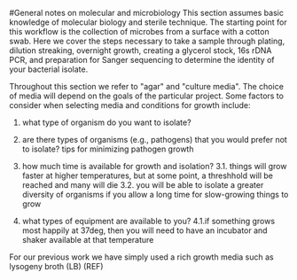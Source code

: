 #General notes on molecular and microbiology
This section assumes basic knowledge of molecular biology and sterile technique. The starting point for this workflow is the collection of microbes from a surface with a cotton swab. Here we cover the steps necessary to take a sample through plating, dilution streaking, overnight growth, creating a glycerol stock, 16s rDNA PCR, and preparation for Sanger sequencing to determine the identity of your bacterial isolate.  

Throughout this section we refer to "agar" and "culture media". The choice of media will depend on the goals of the particular project. Some factors to consider when selecting media and conditions for growth include: 

1. what type of organism do you want to isolate?

2. are there types of organisms (e.g., pathogens) that you would prefer not to isolate?
   tips for minimizing pathogen growth

3. how much time is available for growth and isolation?
3.1. things will grow faster at higher temperatures, but at some point, a threshhold will be reached and many will die
3.2. you will be able to isolate a greater diversity of organisms if you allow a long time for slow-growing things to grow
	
4. what types of equipment are available to you?
4.1.if something grows most happily at 37deg, then you will need to have an incubator and shaker available at that temperature

 For our previous work we have simply used a rich growth media such as lysogeny broth (LB) (REF)
